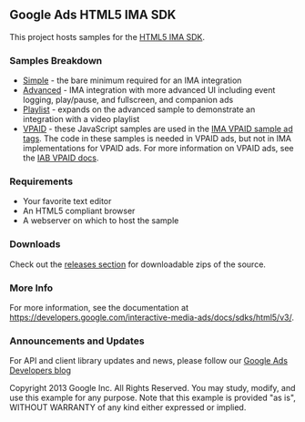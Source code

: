 ## Google Ads HTML5 IMA SDK

This project hosts samples for the
[HTML5 IMA SDK](//developers.google.com/interactive-media-ads/docs/sdks/html5/client-side).

### Samples Breakdown

*   [Simple](https://github.com/googleads/googleads-ima-html5/tree/master/simple) -
    the bare minimum required for an IMA integration
*   [Advanced](https://github.com/googleads/googleads-ima-html5/tree/master/advanced) -
    IMA integration with more advanced UI including event logging, play/pause,
    and fullscreen, and companion ads
*   [Playlist](https://github.com/googleads/googleads-ima-html5/tree/master/playlist) -
    expands on the advanced sample to demonstrate an integration with a video
    playlist
*   [VPAID](https://github.com/googleads/googleads-ima-html5/tree/master/vpaid) -
    these JavaScript samples are used in the
    [IMA VPAID sample ad tags](https://developers.google.com/interactive-media-ads/docs/sdks/html5/client-side/tags#single-vpaid-2.0-linear).
    The code in these samples is needed in VPAID ads, but not in IMA
    implementations for VPAID ads. For more information on VPAID ads, see the
    [IAB VPAID docs](https://iabtechlab.com/standards/video-player-ad-interface-definition-vpaid/).

### Requirements

*   Your favorite text editor
*   An HTML5 compliant browser
*   A webserver on which to host the sample

### Downloads

Check out the
[releases section](https://github.com/googleads/googleads-ima-html5/releases)
for downloadable zips of the source.

### More Info

For more information, see the documentation at
https://developers.google.com/interactive-media-ads/docs/sdks/html5/v3/.

### Announcements and Updates

For API and client library updates and news, please follow our
[Google Ads Developers blog](http://googleadsdeveloper.blogspot.com/)

Copyright 2013 Google Inc. All Rights Reserved. You may study, modify, and use
this example for any purpose. Note that this example is provided "as is",
WITHOUT WARRANTY of any kind either expressed or implied.
